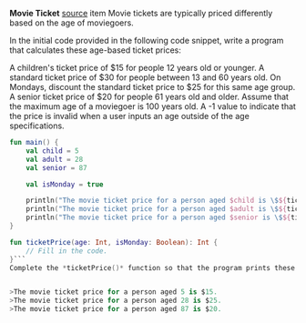   **Movie Ticket** 
 [source](https://developer.android.com/codelabs/basic-android-kotlin-compose-kotlin-fundamentals-practice-problems#2)
item Movie tickets are typically priced differently based on the age of moviegoers.

In the initial code provided in the following code snippet, write a program that calculates these age-based ticket prices:

A children's ticket price of $15 for people 12 years old or younger.
A standard ticket price of $30 for people between 13 and 60 years old. On Mondays, discount the standard ticket price to $25 for this same age group.
A senior ticket price of $20 for people 61 years old and older. Assume that the maximum age of a moviegoer is 100 years old.
A -1 value to indicate that the price is invalid when a user inputs an age outside of the age specifications.

```kotlin
fun main() {
    val child = 5
    val adult = 28
    val senior = 87

    val isMonday = true

    println("The movie ticket price for a person aged $child is \$${ticketPrice(child, isMonday)}.")
    println("The movie ticket price for a person aged $adult is \$${ticketPrice(adult, isMonday)}.")
    println("The movie ticket price for a person aged $senior is \$${ticketPrice(senior, isMonday)}.")
}

fun ticketPrice(age: Int, isMonday: Boolean): Int {
    // Fill in the code.
}```
Complete the *ticketPrice()* function so that the program prints these lines:


>The movie ticket price for a person aged 5 is $15.
>The movie ticket price for a person aged 28 is $25.
>The movie ticket price for a person aged 87 is $20.
